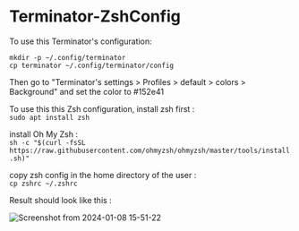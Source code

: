 # Terminator-ZshConfig
To use this Terminator's configuration:
```
mkdir -p ~/.config/terminator
cp terminator ~/.config/terminator/config
```
Then go to "Terminator's settings > Profiles > default > colors > Background" and set the color to #152e41

To use this this Zsh configuration, install zsh first : <br>
```sudo apt install zsh ```




install Oh My Zsh :<br>
```sh -c "$(curl -fsSL https://raw.githubusercontent.com/ohmyzsh/ohmyzsh/master/tools/install.sh)" ```


copy zsh config in the home directory of the user : <br>
```cp zshrc ~/.zshrc```



Result should look like this : <br>

![Screenshot from 2024-01-08 15-51-22](https://github.com/AymanRbati/Terminator-ZshConfig/assets/21956791/4d4df215-9101-4d35-8e91-75486c04441e)
